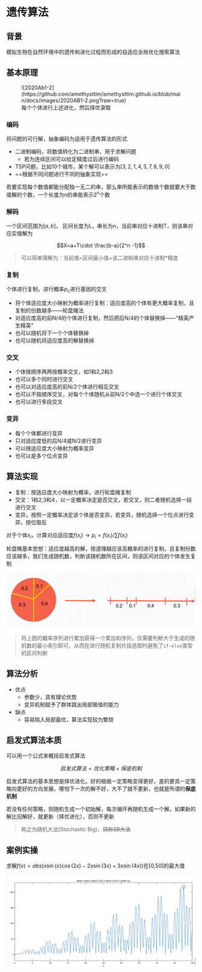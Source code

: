 # 遗传算法

## 背景

模拟生物在自然环境中的遗传和进化过程而形成的自适应全局优化搜索算法

## 基本原理

<figure markdown>
![2020Ab1-2](https://github.com/amethysttim/amethysttim.github.io/blob/main/docs/images/2020AB1-2.png?raw=true)
<figcaption>每个个体进行上述进化，然后择优录取</figcaption>
</figure>

### 编码

将问题的可行解，抽象编码为适用于遗传算法的形式

- 二进制编码，将数值转化为二进制串，用于求解问题
    - 若为连续区间可以给定精度过后进行编码
- TSP问题，比如10个城市，某个解可以表示为$[3,2,1,4,5,7,8,9,0]$
- ==根据不同问题进行不同的抽象实现==

若要实现每个数值都能分配独一无二的串，那么串所能表示的数值个数就要大于数值解的个数，一个长度为n的串能表示$2^n$个数

### 解码

一个区间范围为$[a,b]$， 区间长度为L，串长为$n$，当前串对应十进制T，则该串对应实值解为

$$X=a+T\cdot \frac{b-a}{2^n -1}$$

>可以简单理解为：当前值=区间最小值+该二进制串对应十进制*精度

### 复制

个体进行复制，进行概率$p_c$进行基因的交叉

- 将个体适应度大小映射为概率进行复制：适应度高的个体有更大概率复制，且复制的份数越多——轮盘赌法
- 对适应度高的前N/4的个体进行复制，然后把后N/4的个体替换掉——"精英产生精英"
- 也可以随机将下一个个体替换掉
- 也可以随机将适应度高的解替换掉

### 交叉

- 个体按顺序两两按概率交叉，如1和2,2和3
- 也可以多个同时进行交叉
- 也可以对适应度高的前N/2个体进行相互交叉
- 也可以不按顺序交叉，对每个个体随机从前N/2个中选一个进行个体交叉
- 也可以进行多段交叉

### 变异

- 每个个体都进行变异
- 只对适应度低的后N/4或N/2进行变异
- 可以按适应度大小映射为概率变异
- 也可以是多个位点变异

## 算法实现

- 复制：按适应度大小映射为概率，进行轮盘赌复制
- 交叉：1和2,3和4，以一定概率决定是否交叉，若交叉，则二者随机选择一段进行交叉
- 变异，按照一定概率决定该个体是否变异，若变异，随机选择一个位点进行变异，按位取反

对于个体$x_i$，计算对应适应度$f(x_i)\to p_i=f(x_i)/\sum f(x_i)$

轮盘赌基本思想：适应度越高的解，按道理越应该高概率的进行复制，且复制份数应该越多，我们生成随机数，判断该随机数所在区间，则该区间对应的个体发生复制

![2020Ab1-3](https://github.com/amethysttim/amethysttim.github.io/blob/main/docs/images/2020AB1-3.png?raw=true)

>将上图的概率序列进行累加获得一个累加和序列，仅需要判断大于生成的随机数的最小索引即可，从而在进行随机复制片段选取时避免了`if-else`类型的区间判断

## 算法分析

- 优点
    - 参数少，具有理论优势
    - 变异机制赋予了群体跳出局部极值的能力
- 缺点
    - 容易陷入局部最优，算法实现较为繁琐

## 启发式算法本质

可以用一个公式来概括启发式算法

$$启发式算法=优化策略+保底机制$$

启发式算法的基本思想是择优进化，好的根据一定策略变得更好，差的更具一定策略向更好的方向发展，哪怕下一次的解不好，大不了就不更新，也就是所谓的**保底机制**

若没有任何策略，则随机生成一个初始解，每次循环再随机生成一个解，如果新的解比旧解好，就更新（择优进化），否则不更新

> 称之为随机大法(Stochastic Big)，~~简称SB大法~~

## 案例实操

求解$f(x)=abs(x\sin (x)\cos(2x)-2x\sin(3x)+3x\sin (4x))$在[0,50]的最大值

![2020Ab1-4](https://github.com/amethysttim/amethysttim.github.io/blob/main/docs/images/2020AB1-4.png?raw=true)